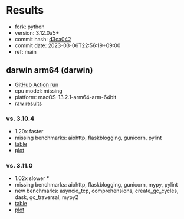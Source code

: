 # Results

- fork: python
- version: 3.12.0a5+
- commit hash: [d3ca042](https://github.com/python/cpython/commit/d3ca042)
- commit date: 2023-03-06T22:56:19+09:00
- ref: main

## darwin arm64 (darwin)

- [GitHub Action run](https://github.com/faster-cpython/benchmarking/actions/runs/4333575608)
- cpu model: missing
- platform: macOS-13.2.1-arm64-arm-64bit
- [raw results](bm-20230306-darwin-arm64-python-main-3.12.0a5%2B-d3ca042.json)

### vs. 3.10.4

- 1.20x faster
- missing benchmarks: aiohttp, flaskblogging, gunicorn, pylint
- [table](bm-20230306-darwin-arm64-python-main-3.12.0a5%2B-d3ca042-vs-3.10.4.md)
- [plot](bm-20230306-darwin-arm64-python-main-3.12.0a5%2B-d3ca042-vs-3.10.4.png)

### vs. 3.11.0

- 1.02x slower \*
- missing benchmarks: aiohttp, flaskblogging, gunicorn, mypy, pylint
- new benchmarks: asyncio_tcp, comprehensions, create_gc_cycles, dask, gc_traversal, mypy2
- [table](bm-20230306-darwin-arm64-python-main-3.12.0a5%2B-d3ca042-vs-3.11.0.md)
- [plot](bm-20230306-darwin-arm64-python-main-3.12.0a5%2B-d3ca042-vs-3.11.0.png)

